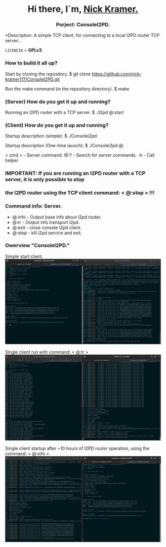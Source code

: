 <h1 align="center">Hi there, I`m,
	<a href="https://notabug.org/Nick_Kramer" target="_blank">
	Nick Kramer.
	</a> 
</h1>

<h3 align="center"> Porject: ConsoleI2PD. </h3>

<p align="left">
	*Description: A simple TCP client, for connecting to a local I2PD router TCP server..
</p>

`LICENCIA` = **GPLv3**.

### How to build it all up?

Start by cloning the repository.
    $ git clone https://github.com/nick-kramer117/ConsoleI2PD.git
    
Run the make command (in the repository directory).
    $ make
    
### (Server) How do you get it up and running?

Running an I2PD router with a TCP server.
    $ ./i2pd @:start

### (Client) How do you get it up and running?

Startup description (simple):
    $ ./Consolei2pd

Startup description (One-time launch):
    $ ./Consolei2pd @:<cmd> 

< cmd > - Server command. 
@:? - Search for server commands.
-h - Call helper.

### IMPORTANT: If you are running an I2PD router with a TCP server, it is only possible to stop 
###	   the I2PD router using the TCP client command: < @:stop > !!!

### Command info: Server.

* @:info - Output base info about i2pd router.
* @:tr - Output info transport i2pd.
* @:exit - close console i2pd client.
* @:stop - kill i2pd service and exit.

### Owerview "ConsoleI2PD."

Simple start client.
![](Images/view.png)<br>

Single client run with command: < @:tr >
![](Images/view2.png)<br>

Single client startup after ~10 hours of I2PD router operation, using the command: < @:info >
![](Images/view3.png)<br>

